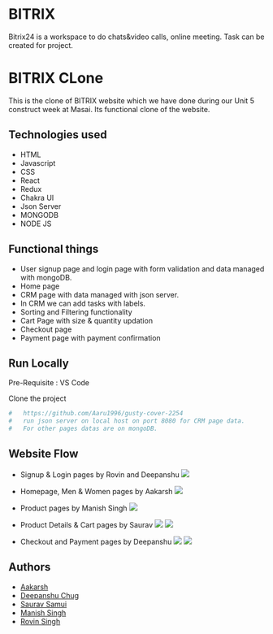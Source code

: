 # BITRIX

Bitrix24 is a workspace to do chats&video calls, online meeting. Task can be created for project.

# BITRIX CLone

This is the clone of BITRIX website which we have done during our Unit 5 construct week at Masai. Its functional clone of the website. 
## Technologies used

- HTML
- Javascript
- CSS
- React
- Redux
- Chakra UI
- Json Server
- MONGODB
- NODE JS

## Functional things

- User signup page and login page with form validation and data managed with mongoDB.
- Home page
- CRM page with data managed with json server.
- In CRM we can add tasks with labels.
- Sorting and Filtering functionality
- Cart Page with size & quantity updation
- Checkout page 
- Payment page with payment confirmation


## Run Locally

Pre-Requisite : 
VS Code

Clone the project

```bash
#   https://github.com/Aaru1996/gusty-cover-2254
#   run json server on local host on port 8080 for CRM page data.
#   For other pages datas are on mongoDB.
```


## Website Flow

- Signup & Login pages by Rovin and Deepanshu
![](./src//assets/LoginPage.png)

- Homepage, Men & Women pages by Aakarsh
![](./src//assets/Menpage.png)

- Product pages by Manish Singh
![](./src//assets/ProductsPage.png)

- Product Details & Cart pages by Saurav
![](./src//assets/ProductDetailsPage.png)
![](./src//assets/CartPage.png)

-  Checkout and Payment pages by Deepanshu
![](./src//assets/CheckoutPage.png)
![](./src//assets/PaymentPage.png)

## Authors

- [Aakarsh](https://github.com/aakarsh604)
- [Deepanshu Chug](https://github.com/DeepanshuChugh)
- [Saurav Samui](https://github.com/sauravsamui)
- [Manish Singh](https://github.com/ManishSingh64)
- [Rovin Singh](https://github.com/rovin-singh)
